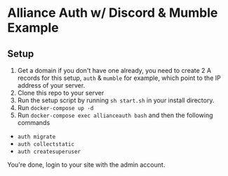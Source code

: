 # Alliance Auth w/ Discord & Mumble Example

## Setup

1. Get a domain if you don't have one already, you need to create 2 A records for this setup, `auth` & `mumble` for example, which point to the IP address of your server.
2. Clone this repo to your server
3. Run the setup script by running `sh start.sh` in your install directory.
4. Run `docker-compose up -d`
5. Run `docker-compose exec allianceauth bash` and then the following commands

- `auth migrate`
- `auth collectstatic`
- `auth createsuperuser`

You're done, login to your site with the admin account.